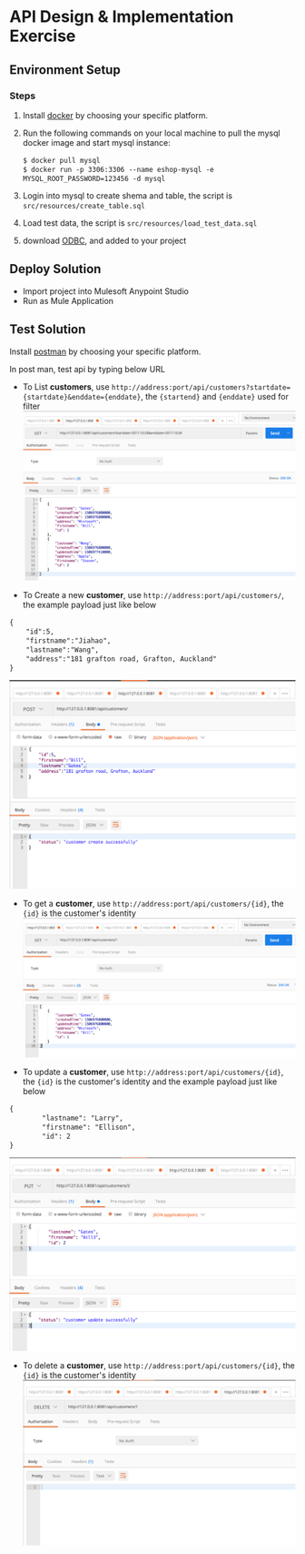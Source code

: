 # API Design & Implementation Exercise

## Environment Setup

### Steps
1. Install [docker](https://www.docker.com/community-edition) by choosing your specific platform.
1. Run the following commands on your local machine to pull the mysql docker image and start mysql instance:

    ```
    $ docker pull mysql
    $ docker run -p 3306:3306 --name eshop-mysql -e MYSQL_ROOT_PASSWORD=123456 -d mysql
    ```

1. Login into mysql to create shema and table, the script is `src/resources/create_table.sql`
1. Load test data, the script is `src/resources/load_test_data.sql`
1. download [ODBC](https://dev.mysql.com/downloads/connector/odbc/5.3.html), and added to your project

## Deploy Solution

- Import project into Mulesoft Anypoint Studio
- Run as Mule Application

## Test Solution
Install [postman](https://www.getpostman.com/) by choosing your specific platform.

In post man, test api by typing below URL

* To List **customers**, use `http://address:port/api/customers?startdate={startdate}&enddate={enddate}`, the `{startend}` and `{enddate}` used for filter
![list][list]

* To Create a new **customer**, use `http://address:port/api/customers/`, the example payload just like below
```
{
	"id":5,
	"firstname":"Jiahao",
	"lastname":"Wang",
	"address":"181 grafton road, Grafton, Auckland"
}
```
![create][create]

* To get a **customer**, use `http://address:port/api/customers/{id}`, the `{id}` is the customer's identity
![get][get]

* To update a **customer**, use `http://address:port/api/customers/{id}`, the `{id}` is the customer's identity and the example payload just like below 
```
{
        "lastname": "Larry",
        "firstname": "Ellison",
        "id": 2
}
```
![update][update]

* To delete a **customer**, use `http://address:port/api/customers/{id}`, the `{id}` is the customer's identity
![delete][delete]

[list]: README-resources/list.png
[create]: README-resources/create.png
[get]: README-resources/get.png
[update]: README-resources/update.png
[delete]: README-resources/delete.png
